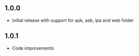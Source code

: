 ## 1.0.0

- Initial release with support for apk, aab, ipa and web folder

## 1.0.1

- Code improvements